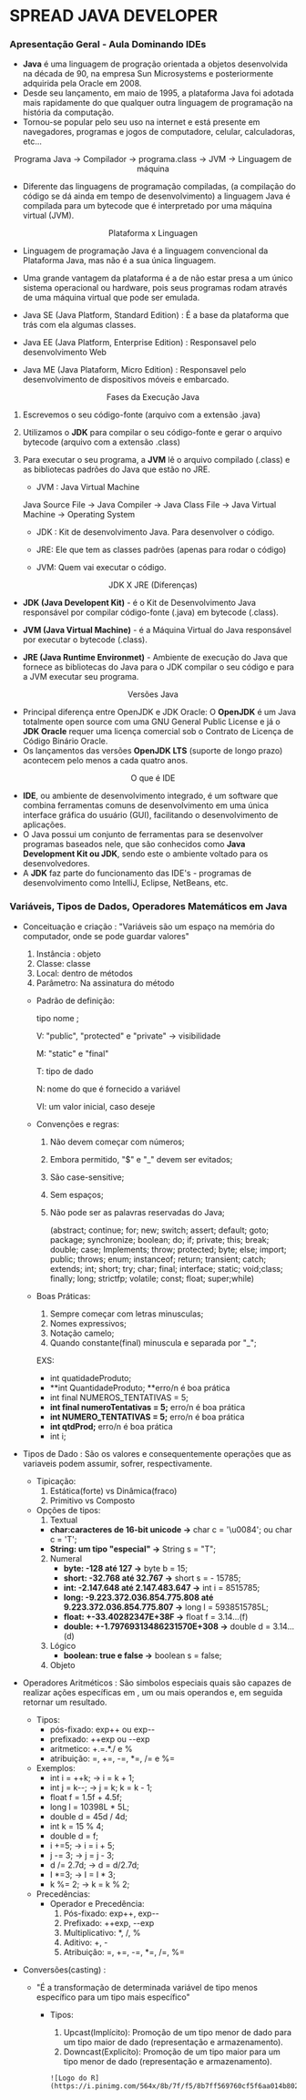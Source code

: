 #  SPREAD JAVA DEVELOPER

### Apresentação Geral - Aula Dominando IDEs

* **Java** é uma linguagem de progração orientada a objetos desenvolvida na década de 90, na empresa Sun Microsystems e posteriormente adquirida pela Oracle em 2008.
* Desde seu lançamento, em maio de 1995, a plataforma Java foi adotada mais rapidamente do que qualquer outra linguagem de programação na história da computação.
* Tornou-se popular pelo seu uso na internet e está presente em navegadores, programas e jogos de computadore, celular, calculadoras, etc...



<p style='text-align: center;'> Programa Java -> Compilador -> programa.class -> JVM -> Linguagem de máquina </p>

* Diferente das linguagens de programação compiladas, (a compilação do código se dá ainda em tempo de desenvolvimento) a linguagem Java é compilada para um bytecode que é interpretado por uma máquina virtual (JVM).

<p style='text-align: center;'> Plataforma x Linguagen </p>

* Linguagem de programação Java é a linguagem convencional da Plataforma Java, mas não é a sua única linguagem.

* Uma grande vantagem da plataforma é a de não estar presa a um único sistema operacional ou hardware, pois seus programas rodam através de uma máquina virtual que pode ser emulada.
* Java SE (Java Platform, Standard Edition) : É a base da plataforma que trás com ela algumas classes.
* Java EE (Java Platform, Enterprise Edition) : Responsavel pelo desenvolvimento Web
* Java ME (Java Plataform, Micro Edition) : Responsavel pelo desenvolvimento de dispositivos móveis e embarcado.



<p style='text-align: center;'> Fases da Execução Java </p>

1. Escrevemos o seu código-fonte (arquivo com a extensão .java)

2. Utilizamos o **JDK** para compilar o seu código-fonte e gerar o arquivo bytecode (arquivo com a extensão .class)

3. Para executar o seu programa, a **JVM** lê o arquivo compilado (.class) e as bibliotecas padrões do Java que estão no JRE.

   - JVM : Java Virtual Machine

   Java Source File -> Java Compiler -> Java Class File -> Java Virtual Machine -> Operating System 

   - JDK : Kit de desenvolvimento Java. Para desenvolver o código.

   - JRE: Ele que tem as classes padrões (apenas para rodar o código)

   - JVM: Quem vai executar o código.

     

<p style='text-align: center;'> JDK X JRE (Diferenças) </p>

* **JDK (Java Developent Kit)** - é o Kit de Desenvolvimento Java responsável por compilar código-fonte (.java) em bytecode (.class).

* **JVM (Java Virtual Machine)** - é a Máquina Virtual do Java responsável por executar o bytecode (.class).

* **JRE (Java Runtime Environmet)** - Ambiente de execução do Java que fornece as bibliotecas do Java para o JDK compilar o seu código e para a JVM executar seu programa.

  

<p style='text-align: center;'> Versões Java </p>

* Principal diferença entre OpenJDK e JDK Oracle: O **OpenJDK** é um Java totalmente open source com uma GNU General Public License e já o **JDK Oracle** requer uma licença comercial sob o Contrato de Licença de Código Binário Oracle.
* Os lançamentos das versões **OpenJDK LTS** (suporte de longo prazo) acontecem pelo menos a cada quatro anos.



<p style='text-align: center;'> O que é IDE </p>



* **IDE**, ou ambiente de desenvolvimento integrado, é um software que combina ferramentas comuns de desenvolvimento em uma única interface gráfica do usuário (GUI), facilitando o desenvolvimento de aplicações.
* O Java possui um conjunto de ferramentas para se desenvolver programas baseados nele, que são conhecidos como **Java Development Kit ou JDK**, sendo este o ambiente voltado para os desenvolvedores.
* A **JDK** faz parte do funcionamento das IDE's - programas de desenvolvimento como IntelliJ, Eclipse, NetBeans, etc.



### Variáveis, Tipos de Dados, Operadores Matemáticos em Java



* Conceituação e criação : "Variáveis são um espaço na memória do computador, onde se pode guardar valores" 

  1. Instância : objeto
  2. Classe: classe
  3. Local: dentro de métodos
  4. Parâmetro: Na assinatura do método

  - Padrão de definição:

    <?visibilidade?><?modificador?>tipo nome <?=valorInicial?>;

    V: "public", "protected" e "private" -> visibilidade

    M: "static" e "final"

    T: tipo de dado

    N: nome do que é fornecido a variável

    VI: um valor inicial, caso deseje

  - Convenções e regras:

    1. Não devem começar com números;

    2. Embora permitido, "$" e "_" devem ser evitados;

    3. São case-sensitive;

    4. Sem espaços;

    5. Não pode ser as palavras reservadas do Java;

       (abstract;  continue; for; new; switch; assert; default; goto; package; synchronize; boolean; do; if; private; this; break; double; case; Implements; throw; protected; byte; else; import; public; throws; enum; instanceof; return; transient; catch; extends; int; short; try; char; final; interface; static; void;class; finally; long; strictfp; volatile; const; float; super;while)

  - Boas Práticas:

    1. Sempre começar com letras minusculas;
    2. Nomes expressivos;
    3. Notação camelo;
    4. Quando constante(final) minuscula e separada por "_";
    
    EXS:
    
    - int quatidadeProduto;
    - **int QuantidadeProduto; **erro/n é boa prática
    - int final NUMEROS_TENTATIVAS = 5;
    - **int final numeroTentativas = 5;** erro/n é boa prática
    - **int NUMERO_TENTATIVAS = 5;** erro/n é boa prática
    - **int qtdProd;** erro/n é boa prática
    - int i; 

* Tipos de Dado : São os valores e consequentemente operações que as variaveis podem assumir, sofrer, respectivamente.

  - Tipicação:
    1. Estática(forte) vs Dinâmica(fraco)
    2. Primitivo vs Composto
  - Opções de tipos:
    1.  Textual
       - **char:caracteres de 16-bit unicode ->** char c = '\u0084'; ou char c = 'T';
       - **String: um tipo "especial" ->** String s = "T";
    2. Numeral
       - **byte: -128 até 127 ->** byte b = 15;
       - **short: -32.768 até 32.767 ->** short s = - 15785;
       - **int: -2.147.648 até 2.147.483.647 ->** int i = 8515785;
       - **long: -9.223.372.036.854.775.808 até 9.223.372.036.854.775.807 ->** long l = 5938515785L;
       - **float: +-33.40282347E+38F ->** float f = 3.14...(f)
       - **double: +-1.79769313486231570E+308 ->** double d = 3.14...(d)
    3. Lógico
       - **boolean: true e false ->** boolean s = false;
    4. Objeto

* Operadores Aritméticos : São simbolos especiais quais são capazes de realizar ações específicas em , um ou mais operandos e, em seguida retornar um resultado.

  - Tipos:
    - pós-fixado: exp++ ou exp--
    - prefixado: ++exp ou --exp
    - aritmetico: +.=.*./ e %
    - atribuição: =, +=, -=, *=, /= e %=
  - Exemplos: 
    - int i = ++k; -> i = k + 1;
    - int j = k--; -> j = k; k = k - 1;
    - float f = 1.5f + 4.5f;
    - long l = 10398L * 5L;
    - double d = 45d / 4d;
    - int k = 15 % 4;
    - double d = f;
    - i +=5; -> i = i + 5;
    - j -= 3; -> j = j - 3;
    - d /= 2.7d; -> d = d/2.7d;
    - I *=3; -> I = I * 3;
    - k %= 2; -> k = k % 2;
  - Precedências:
    - Operador e Precedência:
      1. Pós-fixado: exp++, exp--
      2. Prefixado: ++exp, --exp
      3. Multiplicativo: *, /, %
      4. Aditivo: +, -
      5. Atribuição: =, +=, -=, *=, /=, %=

* Conversões(casting) : 

  - "É a transformação de determinada variável de tipo menos específico para um tipo mais específico"

    - Tipos:

      1. Upcast(Implícito):  Promoção de um tipo menor de dado para um tipo maior de dado (representação e armazenamento).
      2. Downcast(Explicíto): Promoção de um tipo maior para um tipo menor de dado (representação e armazenamento).

      

      ```
      ![Logo do R](https://i.pinimg.com/564x/8b/7f/f5/8b7ff569760cf5f6aa014b802d701ff9.jpg)
      ```

       





